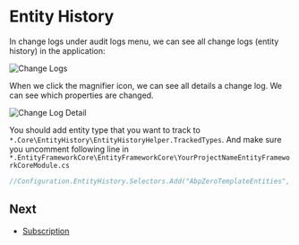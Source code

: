 # Entity History

In change logs under audit logs menu, we can see all change logs (entity history) in the application:

<img src="D:/Github/documents/docs/en/images/entity-history-logs.png" alt="Change Logs" class="img-thumbnail" />

When we click the magnifier icon, we can see all details a change log. We can see which properties are changed.

<img src="D:/Github/documents/docs/en/images/entity-history-log-detail.png" alt="Change Log Detail" class="img-thumbnail" />

You should add entity type that you want to track to `*.Core\EntityHistory\EntityHistoryHelper.TrackedTypes`. And make sure you uncomment following line in `*.EntityFrameworkCore\EntityFrameworkCore\YourProjectNameEntityFrameworkCoreModule.cs`

```csharp
//Configuration.EntityHistory.Selectors.Add("AbpZeroTemplateEntities", EntityHistoryHelper.TrackedTypes);
```

## Next

- [Subscription](Features-Mvc-Core-Subscription)